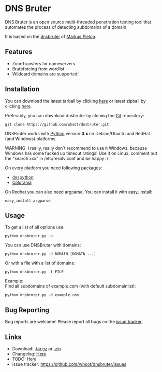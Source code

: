 DNS Bruter
=========

DNS Bruter is an open source multi-threaded penetration testing tool that automates the process of detecting subdomains of a domain.<br>

It is based on the [dnsbruter](https://github.com/marpie/dnsbruter) of [Markus Pieton](https://github.com/marpie).

Features
----

* ZoneTransfers for nameservers
* Bruteforcing from wordlist
* Wildcard domains are supported!

Installation
----

You can download the latest tarball by clicking [here](https://github.com/whoot/dnsbruter/tarball/master) or latest zipball by clicking  [here](https://github.com/whoot/dnsbruter/zipball/master).

Preferably, you can download dnsbruter by cloning the [Git](https://github.com/whoot/dnsbruter) repository:

    git clone https://github.com/whoot/dnsbruter.git

DNSBruter works with [Python](http://www.python.org/download/) version **3.x** on Debian/Ubuntu and RedHat (and Windows) platforms.

WARNING: I really, really don´t recommend to use it Windows, because Windows has some fucked up timeout ratings!
	 Use it on Linux, comment out the "search xxx" in /etc/resolv.conf and be happy :) 

On every platform you need following packages:

* [dnspython](http://www.dnspython.org/)
* [Colorama](https://pypi.python.org/pypi/colorama)

On Redhat you can also need argparse. You can install it with easy_install:

	easy_install argparse

Usage
----

To get a list of all options use:

    python dnsbruter.py -h

You can use DNSBruter with domains:

	python dnsbruter.py -d DOMAIN [DOMAIN ...]

Or with a file with a list of domains:

	python dnsbruter.py -f FILE

Example:<br>
Find all subdomains of example.com (with default subdomainlist):

	python dnsbruter.py -d example.com

Bug Reporting
----
Bug reports are welcome! Please report all bugs on the [issue tracker](https://github.com/whoot/Typo-Enumerator/issues).

Links
----

* Download: [.tar.gz](https://github.com/whoot/dnsbruter/tarball/master) or [.zip](https://github.com/whoot/dnsbruter/archive/master)
* Changelog: [Here](https://github.com/whoot/dnsbruter/blob/master/doc/ChangeLog.md)
* TODO: [Here](https://github.com/whoot/dnsbruter/blob/master/doc/TODO.md)
* Issue tracker: https://github.com/whoot/dnsbruter/issues
